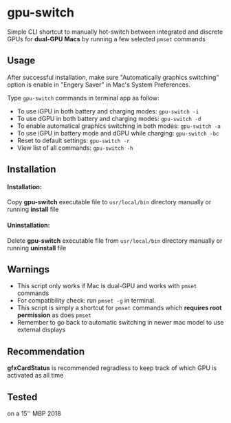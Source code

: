 # gpu-switch
 Simple CLI shortcut to manually hot-switch between integrated and discrete GPUs for __dual-GPU Macs__ by running a few selected `pmset` commands
 
## Usage
After successful installation, make sure "Automatically graphics switching" option is enable in "Engery Saver" in Mac's System Preferences.

Type `gpu-switch` commands in terminal app as follow:

* To use iGPU in both battery and charging modes:  ```gpu-switch -i``` 
* To use dGPU in both battery and charging modes: ```gpu-switch -d```
* To enable automatical graphics switching in both modes: ```gpu-switch -a```
* To use iGPU in battery mode and dGPU while charging: ```gpu-switch -bc```
* Reset to default settings: ```gpu-switch -r```
* View list of all commands: ```gpu-switch -h```

## Installation
#### Installation:
Copy __gpu-switch__ executable file to `usr/local/bin` directory manually  or running __install__ file
#### Uninstallation:
Delete __gpu-switch__ executable file from `usr/local/bin` directory manually or running __uninstall__ file

## Warnings
* This script only works if  Mac is dual-GPU and works with `pmset` commands
* For compatibility check: run `pmset -g` in terminal.
* This script is simply a shortcut for `pmset` commands which __requires root permission__ as does `pmset`
* Remember to go back to automatic switching in newer mac model to use external displays

## Recommendation
__gfxCardStatus__ is recommended regradless to keep track of which GPU is activated as all time

## Tested
on a 15'' MBP 2018
